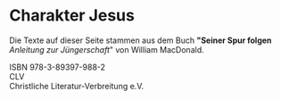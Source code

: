 # Charakter Jesus
 Die Texte auf dieser Seite stammen aus dem Buch **"Seiner Spur folgen**  _Anleitung zur Jüngerschaft_" von William MacDonald.

 ISBN 978-3-89397-988-2  
 CLV  
 Christliche Literatur-Verbreitung e.V.